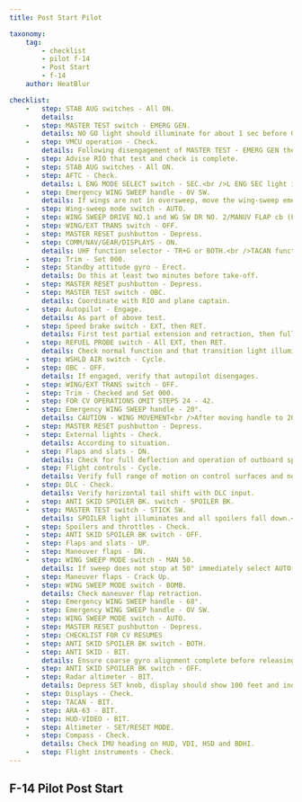 ```yaml
---
title: Post Start Pilot

taxonomy:
    tag:
        - checklist
        - pilot f-14
        - Post Start
        - f-14
    author: HeatBlur

checklist:
    -   step: STAB AUG switches - All ON.
        details: 
    -   step: MASTER TEST switch - EMERG GEN.
        details: NO GO light should illuminate for about 1 sec before GO light illuminates.<br />When disconnecting AHRS light might illuminate momentarily.<br />Advise RIO test complete.
    -   step: VMCU operation - Check.
        details: Following disengagement of MASTER TEST - EMERG GEN the following lights should illuminate for just under 2 secs<br />PITCH STAB 1 and 2.<br />ROLL STAB 1 and 2.<br />YAW STAB OP and OUT.<br />SPOILERS.<br />HZ TAIL AUTH.<br />RUDDER AUTH.<br />AUTO PILOT.<br />MACH TRIM.<br />RUDDER AUTH light will not go out until reset by MASTER RESET pushbutton and PITCH and ROLL STAB AUG switches will have turned OFF.
    -   step: Advise RIO that test and check is complete. 
    -   step: STAB AUG switches - All ON. 
    -   step: AFTC - Check.
        details: L ENG MODE SELECT switch - SEC.<br />L ENG SEC light illuminates, left NOZ indicator points below zero.<br />L ENG MODE SELECT switch - PRI.<br />L ENG SEC light goes out, NOZ indicator to 100%.<br />R ENG MODE SELECT switch - SEC.<br />R ENG SEC light illuminates, right NOZ indicator points below zero.<br />R ENG MODE SELECT switch - PRI.<br />R ENG SEC lights goes out, NOZ indicator to 100%.
    -   step: Emergency WING SWEEP handle - 0V SW.
        details: If wings are not in oversweep, move the wing-sweep emergency handle to 68° in raised position.<br />Then raise handle to full extension and hold until HZ TAIL AUTH caution light goes out and OVER flag appears on wing-sweep indicator.<br />Move handle to full aft OV SW and stow. 
    -   step: Wing-sweep mode switch - AUTO. 
    -   step: WING SWEEP DRIVE NO.1 and WG SW DR NO. 2/MANUV FLAP cb (LE1, LE2) - In. 
    -   step: WING/EXT TRANS switch - OFF. 
    -   step: MASTER RESET pushbutton - Depress. 
    -   step: COMM/NAV/GEAR/DISPLAYS - ON.
        details: UHF function selector - TR+G or BOTH.<br />TACAN function selector - T/R.<br />ARA-63 POWER switch - ON.<br />DISPLAYS control switches - ON.<br />RADAR ALTITUDE - ON. 
    -   step: Trim - Set 000. 
    -   step: Standby attitude gyro - Erect.
        details: Do this at least two minutes before take-off.
    -   step: MASTER RESET pushbutton - Depress. 
    -   step: MASTER TEST switch - OBC.
        details: Coordinate with RIO and plane captain.
    -   step: Autopilot - Engage.
        details: As part of above test.
    -   step: Speed brake switch - EXT, then RET.
        details: First test partial extension and retraction, then full.<br />Check for fluctuations in stabilizer to verify integrated trim operation.
    -   step: REFUEL PROBE switch - All EXT, then RET.
        details: Check normal function and that transition light illuminates normally.
    -   step: WSHLD AIR switch - Cycle. 
    -   step: OBC - OFF.
        details: If engaged, verify that autopilot disengages.
    -   step: WING/EXT TRANS switch - OFF. 
    -   step: Trim - Checked and Set 000. 
    -   step: FOR CV OPERATIONS OMIT STEPS 24 - 42.	 
    -   step: Emergency WING SWEEP handle - 20°.
        details: CAUTION - WING MOVEMENT<br />After moving handle to 20° (full forward), engage spider detent.<br />Stow handle and guard.<br />HZ TAIL AUTH light will illuminate momentarily coming out of OVSW.<br />
    -   step: MASTER RESET pushbutton - Depress. 
    -   step: External lights - Check.
        details: According to situation.
    -   step: Flaps and slats - DN.
        details: Check for full deflection and operation of outboard spoiler module.<br />Also check for 3° trailing edge up of stabilizer.
    -   step: Flight controls - Cycle.
        details: Verify full range of motion on control surfaces and normal speed and operation of said surfaces.
    -   step: DLC - Check.
        details: Verify horizontal tail shift with DLC input.
    -   step: ANTI SKID SPOILER BK. switch - SPOILER BK. 
    -   step: MASTER TEST switch - STICK SW.
        details: SPOILER light illuminates and all spoilers fall down.<br />GO light should illuminate with 1 inch of movement of stick in each direction.
    -   step: Spoilers and throttles - Check. 
    -   step: ANTI SKID SPOILER BK switch - OFF. 
    -   step: Flaps and slats - UP. 
    -   step: Maneuver flaps - DN. 
    -   step: WING SWEEP MODE switch - MAN 50.
        details: If sweep does not stop at 50° immediately select AUTO.
    -   step: Maneuver flaps - Crack Up. 
    -   step: WING SWEEP MODE switch - BOMB.
        details: Check maneuver flap retraction.
    -   step: Emergency WING SWEEP handle - 68°. 
    -   step: Emergency WING SWEEP handle - OV SW. 
    -   step: WING SWEEP MODE switch - AUTO. 
    -   step: MASTER RESET pushbutton - Depress. 
    -   step: CHECKLIST FOR CV RESUMES
    -   step: ANTI SKID SPOILER BK switch - BOTH. 
    -   step: ANTI SKID - BIT.
        details: Ensure coarse gyro alignment complete before releasing parking brake.
    -   step: ANTI SKID SPOILER BK switch - OFF. 
    -   step: Radar altimeter - BIT.
        details: Depress SET knob, display should show 100 feet and indicator green light illuminates.<br />Release and indicator should show 0 feet, warning tone should sound in both cockpits and ALT LOW illuminates correspondingly. 
    -   step: Displays - Check. 
    -   step: TACAN - BIT. 
    -   step: ARA-63 - BIT. 
    -   step: HUD-VIDEO - BIT. 
    -   step: Altimeter - SET/RESET MODE. 
    -   step: Compass - Check.
        details: Check IMU heading on HUD, VDI, HSD and BDHI.
    -   step: Flight instruments - Check.
---
```


## F-14 Pilot Post Start